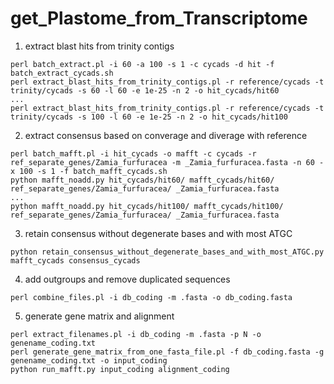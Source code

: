 # get_Plastome_from_Transcriptome<br />

1. extract blast hits from trinity contigs<br />
```
perl batch_extract.pl -i 60 -a 100 -s 1 -c cycads -d hit -f batch_extract_cycads.sh
perl extract_blast_hits_from_trinity_contigs.pl -r reference/cycads -t trinity/cycads -s 60 -l 60 -e 1e-25 -n 2 -o hit_cycads/hit60
...
perl extract_blast_hits_from_trinity_contigs.pl -r reference/cycads -t trinity/cycads -s 100 -l 60 -e 1e-25 -n 2 -o hit_cycads/hit100
```

2. extract consensus based on converage and diverage with reference<br />
```
perl batch_mafft.pl -i hit_cycads -o mafft -c cycads -r ref_separate_genes/Zamia_furfuracea -m _Zamia_furfuracea.fasta -n 60 -x 100 -s 1 -f batch_mafft_cycads.sh
python mafft_noadd.py hit_cycads/hit60/ mafft_cycads/hit60/ ref_separate_genes/Zamia_furfuracea/ _Zamia_furfuracea.fasta
...
python mafft_noadd.py hit_cycads/hit100/ mafft_cycads/hit100/ ref_separate_genes/Zamia_furfuracea/ _Zamia_furfuracea.fasta
```

3. retain consensus without degenerate bases and with most ATGC<br />
```
python retain_consensus_without_degenerate_bases_and_with_most_ATGC.py mafft_cycads consensus_cycads
```

4. add outgroups and remove duplicated sequences<br />
```
perl combine_files.pl -i db_coding -m .fasta -o db_coding.fasta
```

5. generate gene matrix and alignment<br />
```
perl extract_filenames.pl -i db_coding -m .fasta -p N -o genename_coding.txt
perl generate_gene_matrix_from_one_fasta_file.pl -f db_coding.fasta -g genename_coding.txt -o input_coding
python run_mafft.py input_coding alignment_coding
```
